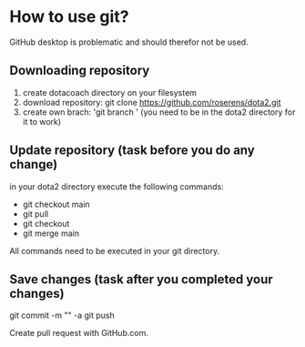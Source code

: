 # How to use git?

GitHub desktop is problematic and should therefor not be used.

## Downloading repository

1. create dotacoach directory on your filesystem
2. download repository: git clone https://github.com/roserens/dota2.git
3. create own brach: 'git branch <your name>' (you need to be in the dota2 directory for it to work)

## Update repository (task before you do any change)

in your dota2 directory execute the following commands:

- git checkout main
- git pull
- git checkout <your branch>
- git merge main

All commands need to be executed in your git directory.

## Save changes (task after you completed your changes)

git commit -m "<comment the updates you did>" -a
git push

Create pull request with GitHub.com.
